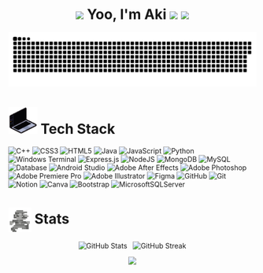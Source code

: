 
<div align="center">

  
  <h1>
      <img height="60" 
         src="https://media.giphy.com/media/v1.Y2lkPTc5MGI3NjExeWpzZ28wY2p2Nmo0eW04aDZ4ODNpNTNtMmN5MGF2dGE1c245MGxrciZlcD12MV9zdGlja2Vyc19zZWFyY2gmY3Q9cw/K7o9FdCoDnwEo/giphy.gif" />
    Yoo, I'm Aki 
    <img height="60" src="https://media.giphy.com/media/v1.Y2lkPTc5MGI3NjExMjlvc3kzaXZsZmZpZmRmNmE4c2Fud3ZwNzY0a3l5d3h3dGM4bmJ4dSZlcD12MV9zdGlja2Vyc19zZWFyY2gmY3Q9cw/gUNA7QH4AeLde/giphy.gif" />
      <img height="60" 
         src="https://media.giphy.com/media/v1.Y2lkPTc5MGI3NjExeWpzZ28wY2p2Nmo0eW04aDZ4ODNpNTNtMmN5MGF2dGE1c245MGxrciZlcD12MV9zdGlja2Vyc19zZWFyY2gmY3Q9cw/K7o9FdCoDnwEo/giphy.gif" />
  </h1>
</div>

<!-- Snake Animation -->
<div align="center">
    
  ![snake gif](https://github.com/private-staticvoid/private-staticvoid/blob/output/github-snake-dark.svg)
</div>



<!-- Tech Stack -->
<h1>
  <img height="55" src="https://github.com/private-staticvoid/private-staticvoid/blob/main/gif/lappy.gif" />
  Tech Stack
 
</h1>

![C++](https://img.shields.io/badge/c++-%2300599C.svg?style=for-the-badge&logo=c%2B%2B&logoColor=white) 
![CSS3](https://img.shields.io/badge/css3-%231572B6.svg?style=for-the-badge&logo=css3&logoColor=white) 
![HTML5](https://img.shields.io/badge/html5-%23E34F26.svg?style=for-the-badge&logo=html5&logoColor=white) 
![Java](https://img.shields.io/badge/java-%23ED8B00.svg?style=for-the-badge&logo=openjdk&logoColor=white) 
![JavaScript](https://img.shields.io/badge/javascript-%23323330.svg?style=for-the-badge&logo=javascript&logoColor=%23F7DF1E) 
![Python](https://img.shields.io/badge/python-3670A0?style=for-the-badge&logo=python&logoColor=ffdd54) 
![Windows Terminal](https://img.shields.io/badge/Windows%20Terminal-%234D4D4D.svg?style=for-the-badge&logo=windows-terminal&logoColor=white) 
![Express.js](https://img.shields.io/badge/express.js-%23404d59.svg?style=for-the-badge&logo=express&logoColor=%2361DAFB) 
![NodeJS](https://img.shields.io/badge/node.js-6DA55F?style=for-the-badge&logo=node.js&logoColor=white) 
![MongoDB](https://img.shields.io/badge/MongoDB-%234ea94b.svg?style=for-the-badge&logo=mongodb&logoColor=white) 
![MySQL](https://img.shields.io/badge/mysql-4479A1.svg?style=for-the-badge&logo=mysql&logoColor=white) 
![Database](https://img.shields.io/badge/Database-%2300758F.svg?style=for-the-badge&logo=database&logoColor=white) 
![Android Studio](https://img.shields.io/badge/Android%20Studio-3DDC84.svg?style=for-the-badge&logo=android-studio&logoColor=white) 
![Adobe After Effects](https://img.shields.io/badge/Adobe%20After%20Effects-9999FF.svg?style=for-the-badge&logo=Adobe%20After%20Effects&logoColor=white) 
![Adobe Photoshop](https://img.shields.io/badge/adobe%20photoshop-%2331A8FF.svg?style=for-the-badge&logo=adobe%20photoshop&logoColor=white) 
![Adobe Premiere Pro](https://img.shields.io/badge/Adobe%20Premiere%20Pro-9999FF.svg?style=for-the-badge&logo=Adobe%20Premiere%20Pro&logoColor=white) 
![Adobe Illustrator](https://img.shields.io/badge/adobe%20illustrator-%23FF9A00.svg?style=for-the-badge&logo=adobe%20illustrator&logoColor=white) 
![Figma](https://img.shields.io/badge/figma-%23F24E1E.svg?style=for-the-badge&logo=figma&logoColor=white) 
![GitHub](https://img.shields.io/badge/github-%23121011.svg?style=for-the-badge&logo=github&logoColor=white) 
![Git](https://img.shields.io/badge/git-%23F05033.svg?style=for-the-badge&logo=git&logoColor=white)  
![Notion](https://img.shields.io/badge/Notion-%23000000.svg?style=for-the-badge&logo=notion&logoColor=white)
![Canva](https://img.shields.io/badge/Canva-%2300C4CC.svg?style=for-the-badge&logo=Canva&logoColor=white) 
![Bootstrap](https://img.shields.io/badge/bootstrap-%238511FA.svg?style=for-the-badge&logo=bootstrap&logoColor=white) 
![MicrosoftSQLServer](https://img.shields.io/badge/Microsoft%20SQL%20Server-CC2927?style=for-the-badge&logo=microsoft%20sql%20server&logoColor=white)

<h1>
  <img src="https://github.com/private-staticvoid/private-staticvoid/blob/main/gif/mario.webp" 
       height="50" style="vertical-align: middle;" />
  Stats
</h1>


<p align="center">
  <img src="https://github-readme-stats.vercel.app/api?username=private-staticvoid&hide_border=false&include_all_commits=false&count_private=false&bg_color=000000&title_color=ffffff&text_color=ffffff&icon_color=ffffff" 
       alt="GitHub Stats" width="380px"/>&nbsp;&nbsp;
  <img src="https://nirzak-streak-stats.vercel.app/?user=private-staticvoid&hide_border=false&theme=dark&background=000000&ring=ffffff&fire=ffffff&currStreakLabel=ffffff" 
       alt="GitHub Streak" width="415px"/>
</p>

<div align="center">
  <a href="https://bongo.cat" target="_blank">
    <img src="https://media.giphy.com/media/UQ1EI1ML2ABQdbebup/giphy.gif" width="250">
  </a>
</div>
